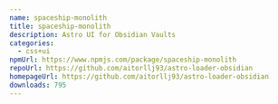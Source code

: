 ```yaml
---
name: spaceship-monolith
title: spaceship-monolith
description: Astro UI for Obsidian Vaults
categories:
  - css+ui
npmUrl: https://www.npmjs.com/package/spaceship-monolith
repoUrl: https://github.com/aitorllj93/astro-loader-obsidian
homepageUrl: https://github.com/aitorllj93/astro-loader-obsidian
downloads: 795
---
```

